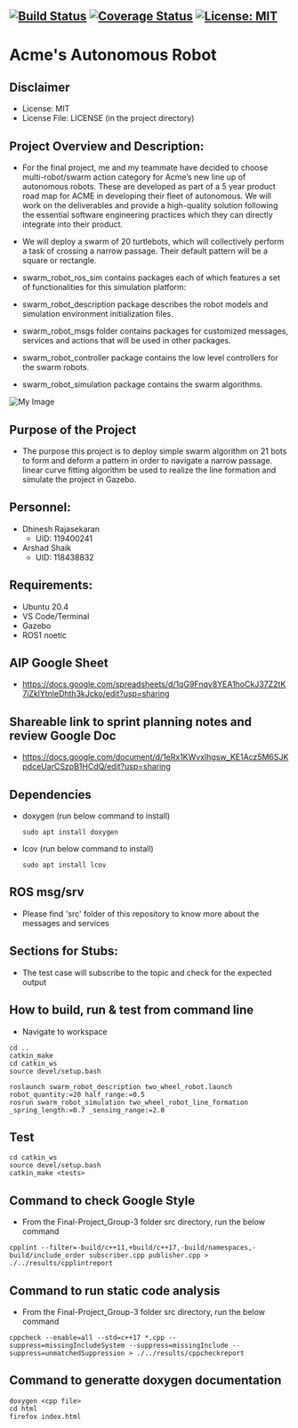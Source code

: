 [![Build Status](https://github.com/stark-2000/Final-Project_Group-3/actions/workflows/build_and_coveralls.yml/badge.svg)](https://github.com/stark-2000/Final-Project_Group-3/actions/workflows/build_and_coveralls.yml)
[![Coverage Status](https://coveralls.io/repos/github/stark-2000/Final-Project_Group-3/badge.svg?branch=main)](https://coveralls.io/github/stark-2000/Final-Project_Group-3?branch=main)
[![License: MIT](https://img.shields.io/badge/License-MIT-yellow.svg)](https://opensource.org/licenses/MIT)
---
# Acme's Autonomous Robot

## Disclaimer
 - License: MIT  
 - License File: LICENSE (in the project directory)
   
## Project Overview and Description:
 - For the final project, me and my teammate have decided to choose multi-robot/swarm action category for Acme’s new line up of autonomous robots. These are developed as part of a 5 year product road map for ACME in developing their fleet of autonomous. We will work on the deliverables and provide a high-quality solution following the essential software engineering practices which they can directly integrate into their product.
 - We will deploy a swarm of 20 turtlebots, which will collectively perform a task of crossing a narrow passage. Their default pattern will be a square or rectangle. 
 - swarm_robot_ros_sim contains packages each of which features a set of functionalities for this simulation platform:

-  swarm_robot_description package describes the robot models and simulation environment initialization files.

-  swarm_robot_msgs folder contains packages for customized messages, services and actions that will be used in other packages.

-  swarm_robot_controller package contains the low level controllers for the swarm robots.

-  swarm_robot_simulation package contains the swarm algorithms.

 ![My Image](./readme_image/TurtleBot_Swarm_Sample.jpg)


## Purpose of the Project
 - The purpose this project is to deploy simple swarm algorithm on 21 bots to form and deform a pattern in order to navigate a narrow passage. linear curve fitting algorithm be  used to realize the line formation and simulate the project in Gazebo.
 
## Personnel:
 - Dhinesh Rajasekaran 
    - UID: 119400241
 - Arshad Shaik
    - UID: 118438832

## Requirements: 
 - Ubuntu 20.4
 - VS Code/Terminal
 - Gazebo
 - ROS1 noetic
 
## AIP Google Sheet
 - https://docs.google.com/spreadsheets/d/1qG9Fnqy8YEA1hoCkJ37Z2tK7iZklYtnleDhth3kJcko/edit?usp=sharing

## Shareable link to sprint planning notes and review Google Doc
 - https://docs.google.com/document/d/1eRx1KWvxIhgsw_KE1Acz5M6SJKpdceUarCSzpB1HCdQ/edit?usp=sharing
 
## Dependencies
 - doxygen (run below command to install)
   ```
   sudo apt install doxygen
   ```
 - lcov (run below command to install)
   ```
   sudo apt install lcov
   ```
## ROS msg/srv
- Please find 'src' folder of this repository to know more about the messages and services

## Sections for Stubs:
- The test case will subscribe to the topic and check for the expected output

## How to build, run & test from command line
- Navigate to workspace
```
cd ..
catkin_make
cd catkin_ws
source devel/setup.bash
```
```
roslaunch swarm_robot_description two_wheel_robot.launch robot_quantity:=20 half_range:=0.5
rosrun swarm_robot_simulation two_wheel_robot_line_formation _spring_length:=0.7 _sensing_range:=2.0
```
## Test
```
cd catkin_ws
source devel/setup.bash
catkin_make <tests>
``` 

## Command to check Google Style
- From the Final-Project_Group-3 folder src directory, run the below command
```
cpplint --filter=-build/c++11,+build/c++17,-build/namespaces,-build/include_order subscriber.cpp publisher.cpp > ./../results/cpplintreport
```
## Command to run static code analysis
- From the Final-Project_Group-3 folder src directory, run the below command
```
cppcheck --enable=all --std=c++17 *.cpp --suppress=missingIncludeSystem --suppress=missingInclude --suppress=unmatchedSuppression > ./../results/cppcheckreport
```
## Command to generatte doxygen documentation
```
doxygen <cpp file>
cd html
firefox index.html
```


